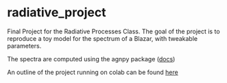 # radiative_project
Final Project for the Radiative Processes Class.
The goal of the project is to reproduce a toy model for the spectrum of a Blazar, 
with tweakable parameters.

The spectra are computed using the agnpy package ([docs](https://agnpy.readthedocs.io/en/latest/))


An outline of the project running on colab can be found [here](https://colab.research.google.com/drive/1AyK1ziMVhhf6KXTRsbTPu3JsLB648nqB?usp=sharing)
